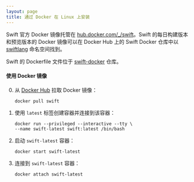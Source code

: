 ```yaml
---
layout: page
title: 通过 Docker 在 Linux 上安装
---
```


Swift 官方 Docker 镜像托管在 [hub.docker.com/_/swift](https://hub.docker.com/_/swift/)。Swift 的每日构建版本和预览版本的 Docker 镜像可以在 Docker Hub 上的 Swift Docker 仓库中以 [swiftlang](https://hub.docker.com/r/swiftlang/swift/tags) 命名空间找到。

Swift 的 Dockerfile 文件位于 [swift-docker](https://github.com/swiftlang/swift-docker) 仓库。

#### 使用 Docker 镜像

0. 从 [Docker Hub](https://hub.docker.com/_/swift/) 拉取 Docker 镜像：

   ~~~ shell
   docker pull swift
   ~~~

0. 使用 `latest` 标签创建容器并连接到该容器：

   ~~~ shell
   docker run --privileged --interactive --tty \
   --name swift-latest swift:latest /bin/bash
   ~~~

0. 启动 `swift-latest` 容器：

   ~~~ shell
   docker start swift-latest
   ~~~

0. 连接到 `swift-latest` 容器：

   ~~~ shell
   docker attach swift-latest
   ~~~
